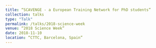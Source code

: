 ```yaml
---
title: “SCAVENGE - a European Training Network for PhD students”
collection: talks
type: "Talk"
permalink: /talks/2018-science-week
venue: “2018 Science Week”
date: 2018-11-10
location: “CTTC, Barcelona, Spain”
---
```

